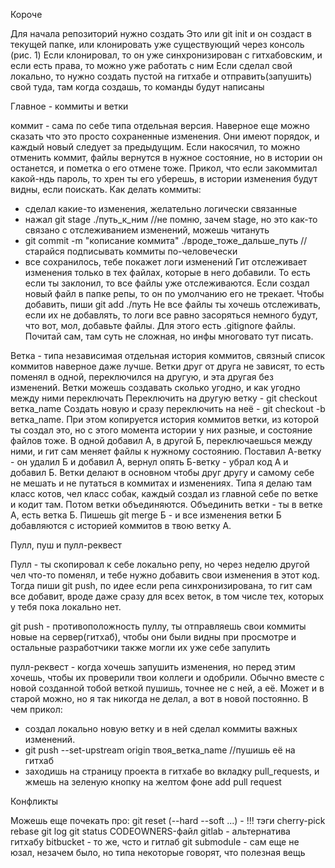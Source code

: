 Короче

Для начала репозиторий нужно создать
Это или git init и он создаст в текущей папке, или клонировать уже существующий через консоль (рис. 1)
Если клонировал, то он уже синхронизирован с гитхабовским, и если есть права, то можно уже работать с ним
Если сделал свой локально, то нужно создать пустой на гитхабе и отправить(запушить) свой туда, там когда создашь, то команды будут написаны



Главное - коммиты и ветки

коммит - сама по себе типа отдельная версия. Наверное еще можно сказать что это просто сохраненные изменения. Они имеют порядок, и каждый новый следует за предыдущим. Если накосячил, то можно отменить коммит, файлы вернутся в нужное состояние, но в истории он останется, и пометка о его отмене тоже. Прикол, что если закоммитал какой-ндь пароль, то хрен ты его уберешь, в истории изменения будут видны, если поискать.
Как делать коммиты:
 - сделал какие-то изменения, желательно логически связанные
 - нажал git stage ./путь_к_ним  //не помню, зачем stage, но это как-то связано с отслеживанием изменений, можешь читануть
 - git commit -m "кописание коммита" ./вроде_тоже_дальше_путь   //старайся подписывать коммиты по-человечески
 - все сохранилось, тебе покажет логи изменений
Гит отслеживает изменения только в тех файлах, которые в него добавили. То есть если ты заклонил, то все файлы уже отслеживаются. Если создал новый файл в папке репы, то он по умолчанию его не трекает. Чтобы добавить, пиши git add ./путь
Не все файлы ты хочешь отслеживать, если их не добавлять, то логи все равно засоряться немного будут, что вот, мол, добавьте файлы. Для этого есть .gitignore файлы. Почитай сам, там суть не сложная, но инфы многовато тут писать.

Ветка - типа независимая отдельная история коммитов, связный список коммитов наверное даже лучше. Ветки друг от друга не зависят, то есть поменял в одной, переключился на другую, и эта другая без изменений. Ветки можешь создавать сколько угодно, и как угодно между ними переключать
Переключить на другую ветку - git checkout ветка_name
Создать новую и сразу переключить на неё - git checkout -b ветка_name. При этом копируется история коммитов ветки, из которой ты создал это, но с этого момента истории у них разные, и состояние файлов тоже. В одной добавил А, в другой Б, переключаешься между ними, и гит сам меняет файлы к нужному состоянию. Поставил А-ветку - он удалил Б и добавил А, вернул опять Б-ветку - убрал код А и добавил Б.
Ветки делают в основном чтобы друг другу и самому себе не мешать и не путаться в коммитах и изменениях. Типа я делаю там класс котов, чел класс собак, каждый создал из главной себе по ветке и кодит там. Потом ветки объединяются.
Объединить ветки - ты в ветке А, есть ветка Б. Пишешь git merge Б - и все изменения ветки Б добавляются с историей коммитов в твою ветку А. 

Пулл, пуш и пулл-реквест

Пулл - ты скопировал к себе локально репу, но через неделю другой чел что-то поменял, и тебе нужно добавить свои изменения в этот код. Тогда 
пиши git push, по идее если репа синхронизирована, то гит сам все добавит, вроде даже сразу для всех веток, в том числе тех, которых у тебя пока локально нет.

git push - противоположность пуллу, ты отправляешь свои коммиты новые на сервер(гитхаб), чтобы они были видны при просмотре и остальные разработчики также могли их уже себе запулить

пулл-реквест - когда хочешь запушить изменения, но перед этим хочешь, чтобы их проверили твои коллеги и одобрили. Обычно вместе с новой созданной тобой веткой пушишь, точнее не с ней, а её. Может и в старой можно, но я так никогда не делал, а вот в новой постоянно. В чем прикол:
- создал локально новую ветку и в ней сделал коммиты важных изменений. 
- git push --set-upstream origin твоя_ветка_name  //пушишь её на гитхаб 
- заходишь на страницу проекта в гитхабе во вкладку pull_requests, и жмешь на зеленую кнопку на желтом фоне add pull request 

Конфликты

Можешь еще почекать про:
git reset (--hard --soft ...) - !!!
тэги
cherry-pick
rebase
git log
git status
CODEOWNERS-файл
gitlab - альтернатива гитхабу
bitbucket - то же, чсто и гитлаб
git submodule - сам еще не юзал, незачем было, но типа некоторые говорят, что полезная вещь
